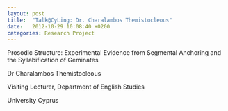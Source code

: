 ```yaml
---
layout: post
title:  "Talk@CyLing: Dr. Charalambos Themistocleous"
date:   2012-10-29 10:08:40 +0200
categories: Research Project
---
```


Prosodic Structure: Experimental Evidence from Segmental Anchoring and the Syllabification of Geminates

Dr Charalambos Themistocleous

Visiting Lecturer, Department of English Studies

University Cyprus

